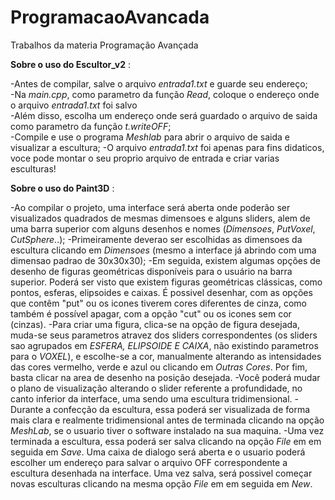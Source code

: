 # ProgramacaoAvancada
Trabalhos da materia Programação Avançada
  
    
  
  
**Sobre o uso do Escultor_v2** :  

-Antes de compilar, salve o arquivo *entrada1.txt* e guarde seu endereço;  
-Na *main.cpp*, como parametro da função *Read*, coloque o endereço onde o arquivo *entrada1.txt* foi salvo  
-Além disso, escolha um endereço onde será guardado o arquivo de saida como parametro da função *t.writeOFF*;   
-Compile e use o programa *Meshlab* para abrir o arquivo de saida e visualizar a escultura;
-O arquivo *entrada1.txt* foi apenas para fins didaticos, voce pode montar o seu proprio arquivo de entrada e criar varias esculturas!


**Sobre o uso do Paint3D** :

-Ao compilar o projeto, uma interface será aberta onde poderão ser visualizados quadrados de mesmas dimensoes e alguns sliders, alem de uma barra superior com alguns desenhos e nomes (*Dimensoes*, *PutVoxel*, *CutSphere*..);
-Primeiramente deverao ser escolhidas as dimensoes da escultura clicando em *Dimensoes* (mesmo a interface já abrindo com uma dimensao padrao de 30x30x30);
-Em seguida, existem algumas opções de desenho de figuras geométricas disponíveis para o usuário na barra superior. Poderá ser visto que existem figuras geométricas clássicas, como pontos, esferas, elipsoides e caixas. É possivel desenhar, com as opções que contêm "put" ou os icones tiverem cores diferentes de cinza, como também é possível apagar, com a opção "cut" ou os icones sem cor (cinzas).
-Para criar uma figura, clica-se na opção de figura desejada, muda-se seus parametros atravez dos sliders correspondentes (os sliders sao agrupados em *ESFERA, ELIPSOIDE E CAIXA*, não existindo parametros para o *VOXEL*), e escolhe-se a cor, manualmente alterando as intensidades das cores vermelho, verde e azul ou clicando em *Outras Cores*. Por fim, basta clicar na area de desenho na posição desejada.
-Você poderá mudar o plano de visualização alterando o slider referente a profundidade, no canto inferior da interface, uma sendo uma escultura tridimensional.
-Durante a confecção da escultura, essa poderá ser visualizada de forma mais clara e realmente tridimensional antes de terminada clicando na opção *MeshLab*, se o usuario tiver o software instalado na sua maquina.
-Uma vez terminada a escultura, essa poderá ser salva clicando na opção *File* em em seguida em *Save*. Uma caixa de dialogo será aberta e o usuario poderá escolher um endereço para salvar o arquivo OFF correspondente a escultura desenhada na interface. Uma vez salva, será possivel começar novas esculturas clicando na mesma opção *File* em em seguida em *New*.




